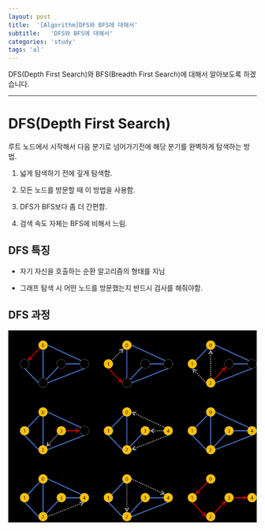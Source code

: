 ```yaml
---
layout: post
title:  '[Algorithm]DFS와 BFS에 대해서'
subtitle:   'DFS와 BFS에 대해서'
categories: 'study'
tags: 'al'
---
```


DFS(Depth First Search)와 BFS(Breadth First Search)에 대해서 알아보도록 하겠습니다.

---

# DFS(Depth First Search)

루트 노드에서 시작해서 다음 분기로 넘어가기전에 해당 분기를 완벽하게 탐색하는 방법.

1. 넓게 탐색하기 전에 깊게 탐색함.

2. 모든 노드를 방문할 때 이 방법을 사용함.

3. DFS가 BFS보다 좀 더 간편함.

4. 검색 속도 자체는 BFS에 비해서 느림.

## DFS 특징

- 자기 자신을 호출하는 순환 알고리즘의 형태를 지님

- 그래프 탐색 시 어떤 노드를 방문했는지 반드시 검사를 해줘야함.

## DFS 과정 

![](/assets/img/posts/2019-08-30-11-15-07.png)